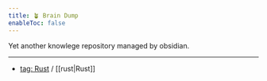 ```yaml
---
title: 🪴 Brain Dump
enableToc: false
---
```


Yet another knowlege repository managed by obsidian.

---

- [tag: Rust](/tags/rust) / [[rust|Rust]]
